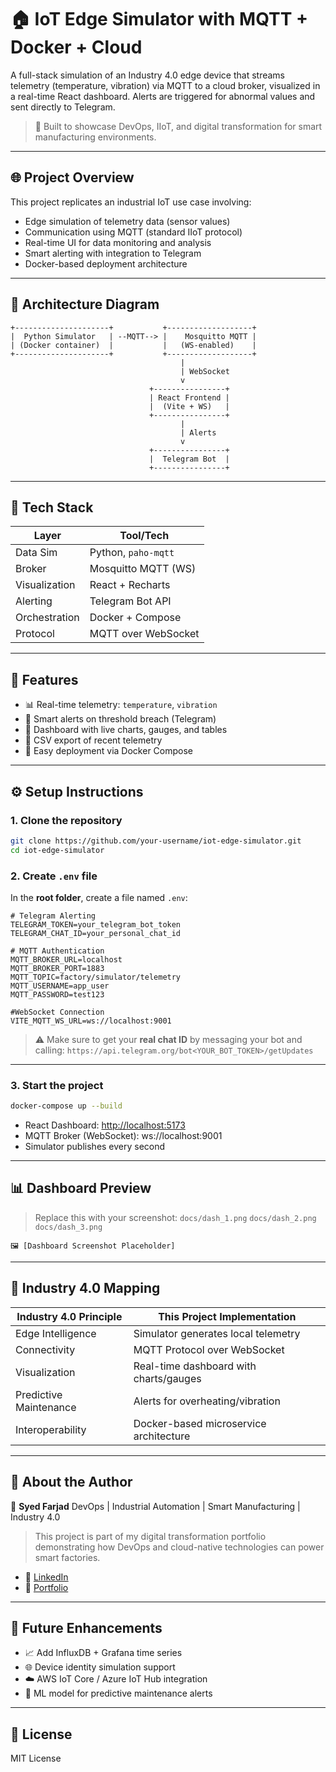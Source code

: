 # 🏠 IoT Edge Simulator with MQTT + Docker + Cloud

A full-stack simulation of an Industry 4.0 edge device that streams telemetry (temperature, vibration) via MQTT to a cloud broker, visualized in a real-time React dashboard. Alerts are triggered for abnormal values and sent directly to Telegram.

> 🌟 Built to showcase DevOps, IIoT, and digital transformation for smart manufacturing environments.

---

## 🌐 Project Overview

This project replicates an industrial IoT use case involving:

* Edge simulation of telemetry data (sensor values)
* Communication using MQTT (standard IIoT protocol)
* Real-time UI for data monitoring and analysis
* Smart alerting with integration to Telegram
* Docker-based deployment architecture

---

## 🧱 Architecture Diagram

```
+---------------------+           +-------------------+
|  Python Simulator   | --MQTT--> |    Mosquitto MQTT |
| (Docker container)  |           |   (WS-enabled)    |
+---------------------+           +-------------------+
                                      |
                                      | WebSocket
                                      v
                               +----------------+
                               | React Frontend |
                               |  (Vite + WS)   |
                               +----------------+
                                      |
                                      | Alerts
                                      v
                               +----------------+
                               |  Telegram Bot  |
                               +----------------+
```

---

## 💠 Tech Stack

| Layer         | Tool/Tech           |
| ------------- | ------------------- |
| Data Sim      | Python, `paho-mqtt` |
| Broker        | Mosquitto MQTT (WS) |
| Visualization | React + Recharts    |
| Alerting      | Telegram Bot API    |
| Orchestration | Docker + Compose    |
| Protocol      | MQTT over WebSocket |

---

## 🚀 Features

* 📊 Real-time telemetry: `temperature`, `vibration`
* 🔔 Smart alerts on threshold breach (Telegram)
* 🧠 Dashboard with live charts, gauges, and tables
* 🪪 CSV export of recent telemetry
* 🐳 Easy deployment via Docker Compose

---

## ⚙️ Setup Instructions

### 1. Clone the repository

```bash
git clone https://github.com/your-username/iot-edge-simulator.git
cd iot-edge-simulator
```

### 2. Create `.env` file

In the **root folder**, create a file named `.env`:

```env
# Telegram Alerting
TELEGRAM_TOKEN=your_telegram_bot_token
TELEGRAM_CHAT_ID=your_personal_chat_id

# MQTT Authentication
MQTT_BROKER_URL=localhost
MQTT_BROKER_PORT=1883
MQTT_TOPIC=factory/simulator/telemetry
MQTT_USERNAME=app_user
MQTT_PASSWORD=test123

#WebSocket Connection
VITE_MQTT_WS_URL=ws://localhost:9001
```

> ⚠️ Make sure to get your **real chat ID** by messaging your bot and calling:
> `https://api.telegram.org/bot<YOUR_BOT_TOKEN>/getUpdates`

---

### 3. Start the project

```bash
docker-compose up --build
```

* React Dashboard: [http://localhost:5173](http://localhost:5173)
* MQTT Broker (WebSocket): ws\://localhost:9001
* Simulator publishes every second

---

## 📊 Dashboard Preview

> Replace this with your screenshot:
> `docs/dash_1.png`
> `docs/dash_2.png`
> `docs/dash_3.png`

```
🖼️ [Dashboard Screenshot Placeholder]
```

---

## 🧠 Industry 4.0 Mapping

| Industry 4.0 Principle | This Project Implementation            |
| ---------------------- | -------------------------------------- |
| Edge Intelligence      | Simulator generates local telemetry    |
| Connectivity           | MQTT Protocol over WebSocket           |
| Visualization          | Real-time dashboard with charts/gauges |
| Predictive Maintenance | Alerts for overheating/vibration       |
| Interoperability       | Docker-based microservice architecture |

---

## 📌 About the Author

👤 **Syed Farjad**
DevOps | Industrial Automation | Smart Manufacturing | Industry 4.0

> This project is part of my digital transformation portfolio demonstrating how DevOps and cloud-native technologies can power smart factories.

* 🔗 [LinkedIn](https://linkedin.com/in/muhammadfarjad2)
* 💼 [Portfolio](https://github.com/syedfarjad23)

---

## 📌 Future Enhancements

* 📈 Add InfluxDB + Grafana time series
* 🌐 Device identity simulation support
* ☁️ AWS IoT Core / Azure IoT Hub integration
* 🧠 ML model for predictive maintenance alerts

---

## 🏃️ License

MIT License
